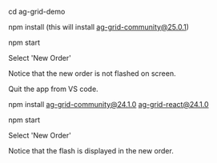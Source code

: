 cd ag-grid-demo

npm install (this will install ag-grid-community@25.0.1)

npm start

Select 'New Order'


Notice that the new order is not flashed on screen.


Quit the app from VS code.

npm install ag-grid-community@24.1.0 ag-grid-react@24.1.0

npm start

Select 'New Order'

Notice that the flash is displayed in the new order.
